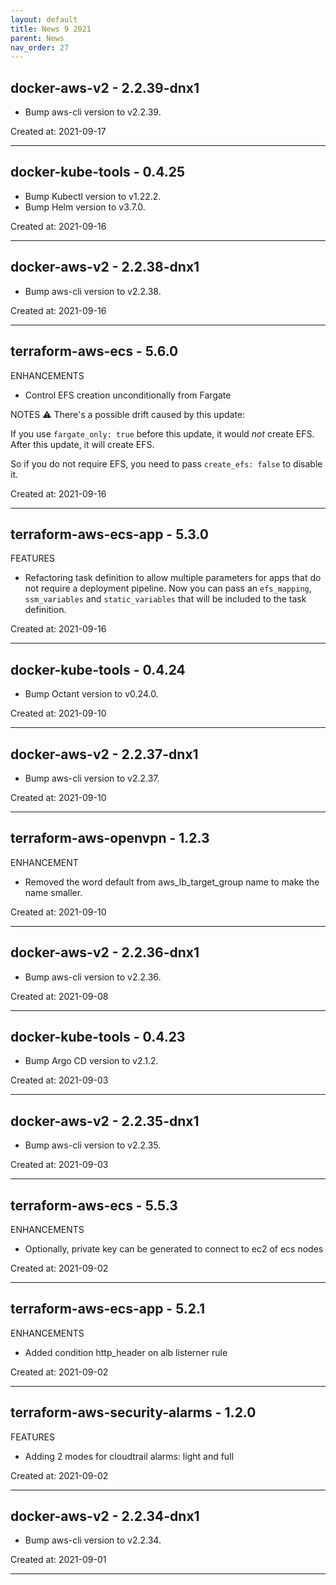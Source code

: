 ```yaml
---
layout: default
title: News 9 2021
parent: News
nav_order: 27
---
```




## docker-aws-v2 - 2.2.39-dnx1
- Bump aws-cli version to v2.2.39.

Created at: 2021-09-17

---


## docker-kube-tools - 0.4.25
- Bump Kubectl version to v1.22.2.
- Bump Helm version to v3.7.0.

Created at: 2021-09-16

---


## docker-aws-v2 - 2.2.38-dnx1
- Bump aws-cli version to v2.2.38.

Created at: 2021-09-16

---


## terraform-aws-ecs - 5.6.0
ENHANCEMENTS
- Control EFS creation unconditionally from Fargate

NOTES
⚠️ There's a possible drift caused by this update:

If you use `fargate_only: true` before this update, it would *not* create EFS.
After this update, it will create EFS.

So if you do not require EFS, you need to pass `create_efs: false` to disable it.

Created at: 2021-09-16

---


## terraform-aws-ecs-app - 5.3.0
FEATURES
- Refactoring task definition to allow multiple parameters for apps that do not require a deployment pipeline. Now you can pass an `efs_mapping`, `ssm_variables` and `static_variables` that will be included to the task definition.

Created at: 2021-09-16

---


## docker-kube-tools - 0.4.24
- Bump Octant version to v0.24.0.

Created at: 2021-09-10

---


## docker-aws-v2 - 2.2.37-dnx1
- Bump aws-cli version to v2.2.37.

Created at: 2021-09-10

---


## terraform-aws-openvpn - 1.2.3
ENHANCEMENT
- Removed the word default from aws_lb_target_group name to make the name smaller.

Created at: 2021-09-10

---


## docker-aws-v2 - 2.2.36-dnx1
- Bump aws-cli version to v2.2.36.

Created at: 2021-09-08

---


## docker-kube-tools - 0.4.23
- Bump Argo CD version to v2.1.2.

Created at: 2021-09-03

---


## docker-aws-v2 - 2.2.35-dnx1
- Bump aws-cli version to v2.2.35.

Created at: 2021-09-03

---


## terraform-aws-ecs - 5.5.3
ENHANCEMENTS

- Optionally, private key can be generated to connect to ec2 of ecs nodes

Created at: 2021-09-02

---


## terraform-aws-ecs-app - 5.2.1
ENHANCEMENTS

- Added condition http_header on alb listerner rule

Created at: 2021-09-02

---


## terraform-aws-security-alarms - 1.2.0
FEATURES
-  Adding 2 modes for cloudtrail alarms: light and full


Created at: 2021-09-02

---


## docker-aws-v2 - 2.2.34-dnx1
- Bump aws-cli version to v2.2.34.

Created at: 2021-09-01

---

